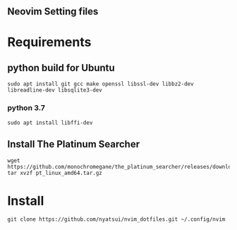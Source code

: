 Neovim Setting files
---

# Requirements
## python build for Ubuntu

    sudo apt install git gcc make openssl libssl-dev libbz2-dev libreadline-dev libsqlite3-dev

### python 3.7

    sudo apt install libffi-dev

## Install The Platinum Searcher

    wget https://github.com/monochromegane/the_platinum_searcher/releases/download/v2.2.0/pt_linux_amd64.tar.gz
    tar xvzf pt_linux_amd64.tar.gz

# Install

    git clone https://github.com/nyatsui/nvim_dotfiles.git ~/.config/nvim
